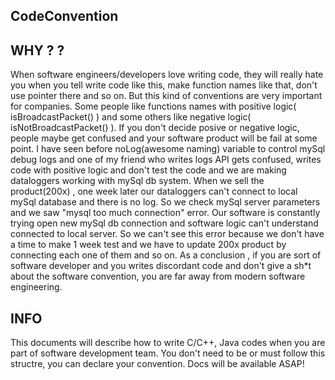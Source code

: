 ## CodeConvention

## WHY ? ? 
When software engineers/developers love writing code, they will really hate you when you tell write code like this, make function names like that, don't use pointer there and so on. But this kind of conventions are very important for companies. Some people like functions names with positive logic( isBroadcastPacket() ) and some others like negative logic( isNotBroadcastPacket() ). If you don't decide posive or negative logic, people maybe get confused and your software product will be fail at some point. I have seen before noLog(awesome naming) variable to control mySql debug logs and one of my friend who writes logs API gets confused, writes code with positive logic and don't test the code and we are making dataloggers working with mySql db system. When we sell the product(200x) , one week later our dataloggers can't connect to local mySql database and there is no log. So we check mySql server parameters and we saw "mysql too much connection" error. Our software is constantly trying open new mySql db connection and software logic can't understand connected to local server. So we can't see this error because we don't have a time to make 1 week test and we have to update 200x product by connecting each one of them and so on. 
As a conclusion , if you are sort of software developer and you writes discordant code and don't give a sh*t about the software convention, you are far away from modern software engineering.


## INFO
This documents will describe how to write C/C++, Java codes when you are part of software development team. You don't need to be or must follow this structre, you can declare your convention. Docs will be available ASAP!
